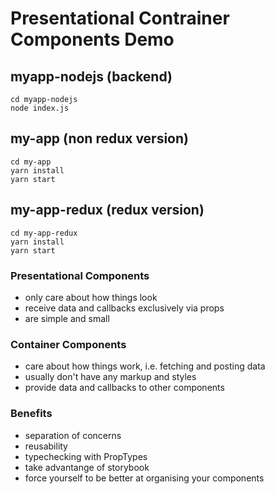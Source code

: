 # Presentational Contrainer Components Demo

## myapp-nodejs (backend)
```
cd myapp-nodejs
node index.js
```

## my-app (non redux version)
```
cd my-app
yarn install
yarn start
```

## my-app-redux (redux version)
```
cd my-app-redux
yarn install
yarn start
```

### Presentational Components
* only care about how things look
* receive data and callbacks exclusively via props
* are simple and small

### Container Components
* care about how things work, i.e. fetching and posting data
* usually don't have any markup and styles
* provide data and callbacks to other components

### Benefits
* separation of concerns
* reusability
* typechecking with PropTypes
* take advantange of storybook
* force yourself to be better at organising your components
